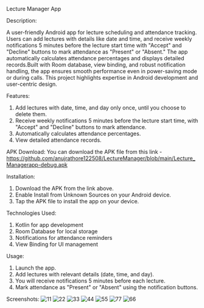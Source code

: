 Lecture Manager App

Description: 

A user-friendly Android app for lecture scheduling and attendance tracking. Users can add lectures with details like date and time, and receive weekly notifications 5 minutes before the lecture start time with "Accept" and "Decline"
buttons to mark attendance as "Present" or "Absent." The app automatically calculates attendance percentages and displays detailed records.Built with Room database, view binding, and robust notification handling,
the app ensures smooth performance even in power-saving mode or during calls. This project highlights expertise in Android development and user-centric design.

Features:
1. Add lectures with date, time, and day only once, until you choose to delete them.
2. Receive weekly notifications 5 minutes before the lecture start time, with "Accept" and "Decline" buttons to mark attendance.
3. Automatically calculates attendance percentages.
4. View detailed attendance records.

APK Download:
You can download the APK file from this link - https://github.com/anujrathore122508/LectureManager/blob/main/Lecture_Managerapp-debug.apk

Installation:
1. Download the APK from the link above.
2. Enable Install from Unknown Sources on your Android device.
3. Tap the APK file to install the app on your device.

Technologies Used:
1. Kotlin for app development
2. Room Database for local storage
3. Notifications for attendance reminders
4. View Binding for UI management

Usage:
1. Launch the app.
2. Add lectures with relevant details (date, time, and day).
3. You will receive notifications 5 minutes before each lecture.
4. Mark attendance as "Present" or "Absent" using the notification buttons.

Screenshots:
![11](https://github.com/user-attachments/assets/dfbae156-90e3-4072-bccf-8a2ef5a715ff)
![22](https://github.com/user-attachments/assets/2638ba31-a581-46a5-b1b6-ec7ee91e997c)
![33](https://github.com/user-attachments/assets/f77d7366-b60a-4820-b135-b7e3c6959d11)
![44](https://github.com/user-attachments/assets/e66f7b93-804c-44c4-a4f1-dc0a0a3c67d7)
![55](https://github.com/user-attachments/assets/7672826f-27e0-4e66-9235-78f02b4f16dd)
![77](https://github.com/user-attachments/assets/353fb831-9e0b-47f5-a4ae-3dcee89e34dd)
![66](https://github.com/user-attachments/assets/5436b3b5-3b83-42fe-a284-63312bdda623)
